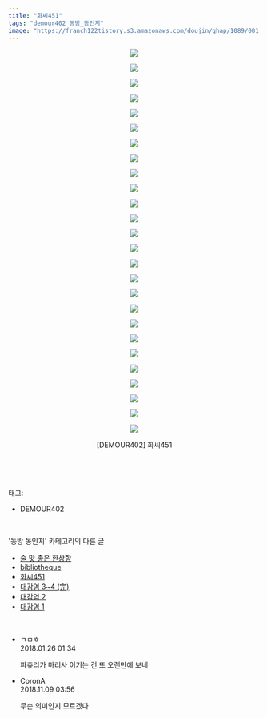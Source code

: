 ```yaml
---
title: "화씨451"
tags: "demour402 동방_동인지"
image: "https://franch122tistory.s3.amazonaws.com/doujin/ghap/1089/001.jpg"
---
```

<div class="article">
<p style="text-align: center; clear: none; float: none;"><img src="{{ site.imgserver8 }}/ghap/1089/001.jpg"/></p>
<p style="text-align: center; clear: none; float: none;"><img src="{{ site.imgserver8 }}/ghap/1089/002.jpg"/></p>
<p style="text-align: center; clear: none; float: none;"><img src="{{ site.imgserver8 }}/ghap/1089/003.jpg"/></p>
<p style="text-align: center; clear: none; float: none;"><img src="{{ site.imgserver8 }}/ghap/1089/004.jpg"/></p>
<p style="text-align: center; clear: none; float: none;"><img src="{{ site.imgserver8 }}/ghap/1089/005.jpg"/></p>
<p style="text-align: center; clear: none; float: none;"><img src="{{ site.imgserver8 }}/ghap/1089/006.jpg"/></p>
<p style="text-align: center; clear: none; float: none;"><img src="{{ site.imgserver8 }}/ghap/1089/007.jpg"/></p>
<p style="text-align: center; clear: none; float: none;"><img src="{{ site.imgserver8 }}/ghap/1089/008.jpg"/></p>
<p style="text-align: center; clear: none; float: none;"><img src="{{ site.imgserver8 }}/ghap/1089/009.jpg"/></p>
<p style="text-align: center; clear: none; float: none;"><img src="{{ site.imgserver8 }}/ghap/1089/010.jpg"/></p>
<p style="text-align: center; clear: none; float: none;"><img src="{{ site.imgserver8 }}/ghap/1089/011.jpg"/></p>
<p style="text-align: center; clear: none; float: none;"><img src="{{ site.imgserver8 }}/ghap/1089/012.jpg"/></p>
<p style="text-align: center; clear: none; float: none;"><img src="{{ site.imgserver8 }}/ghap/1089/013.jpg"/></p>
<p style="text-align: center; clear: none; float: none;"><img src="{{ site.imgserver8 }}/ghap/1089/014.jpg"/></p>
<p style="text-align: center; clear: none; float: none;"><img src="{{ site.imgserver8 }}/ghap/1089/015.jpg"/></p>
<p style="text-align: center; clear: none; float: none;"><img src="{{ site.imgserver8 }}/ghap/1089/016.jpg"/></p>
<p style="text-align: center; clear: none; float: none;"><img src="{{ site.imgserver8 }}/ghap/1089/017.jpg"/></p>
<p style="text-align: center; clear: none; float: none;"><img src="{{ site.imgserver8 }}/ghap/1089/018.jpg"/></p>
<p style="text-align: center; clear: none; float: none;"><img src="{{ site.imgserver8 }}/ghap/1089/019.jpg"/></p>
<p style="text-align: center; clear: none; float: none;"><img src="{{ site.imgserver8 }}/ghap/1089/020.jpg"/></p>
<p style="text-align: center; clear: none; float: none;"><img src="{{ site.imgserver8 }}/ghap/1089/021.jpg"/></p>
<p style="text-align: center; clear: none; float: none;"><img src="{{ site.imgserver8 }}/ghap/1089/022.jpg"/></p>
<p style="text-align: center; clear: none; float: none;"><img src="{{ site.imgserver8 }}/ghap/1089/023.jpg"/></p>
<p style="text-align: center; clear: none; float: none;"><img src="{{ site.imgserver8 }}/ghap/1089/024.jpg"/></p>
<p style="text-align: center; clear: none; float: none;"><img src="{{ site.imgserver8 }}/ghap/1089/025.jpg"/></p>
<p style="text-align: center; clear: none; float: none;"><img src="{{ site.imgserver8 }}/ghap/1089/026.jpg"/></p>
<p style="text-align: center; clear: none; float: none;">[DEMOUR402] 화씨451</p>
<p><br/></p>
</div><br/>
<div class="tagTrail">
<p>태그: </p>
<ul>
<li>DEMOUR402</li>
</ul>
</div><br/>
<div class="another">
<p>'동방 동인지' 카테고리의 다른 글</p>
<ul>
<li><a href="/ghap_1091">술 맛 좋은 환상향</a></li>
<li><a href="/ghap_1090">bibliotheque</a></li>
<li><a href="/ghap_1089">화씨451</a></li>
<li><a href="/ghap_1088">대감염 3~4 (完)</a></li>
<li><a href="/ghap_1087">대감염 2</a></li>
<li><a href="/ghap_1086">대감염 1</a></li>
</ul>
</div><br/>
<div class="cb_module cb_fluid">
<div class="cb_wrt cb_profile">
<div class="comment">
<ul>
<li class="cb_thumb_off" id="comment15183144">
<div class="cb_comment_area">
<div class="cb_info_area">
<div class="cb_section">
<span class="cb_nick_name">ㄱㅁㅎ</span>
</div>
<div class="cb_section">
<span class="cb_date">2018.01.26 01:34 </span>
</div>
</div>
<div class="cb_dsc_comment">
<p class="cb_dsc">
											파츄리가 마리사 이기는 건 또 오랜만에 보네
										</p>
</div>
</div></li>
<li class="cb_thumb_off" id="comment15370217">
<div class="cb_comment_area">
<div class="cb_info_area">
<div class="cb_section">
<span class="cb_nick_name">CoronA</span>
</div>
<div class="cb_section">
<span class="cb_date">2018.11.09 03:56 </span>
</div>
</div>
<div class="cb_dsc_comment">
<p class="cb_dsc">
											무슨 의미인지 모르겠다
										</p>
</div>
</div></li>
</ul>
</div>
</div><!-- commentList close -->
</div><br/>
